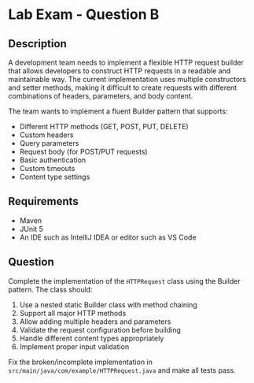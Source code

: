 # Lab Exam - Question B

## Description

A development team needs to implement a flexible HTTP request builder that allows developers to construct HTTP requests 
in a readable and maintainable way. The current implementation uses multiple constructors and setter methods, making it 
difficult to create requests with different combinations of headers, parameters, and body content.

The team wants to implement a fluent Builder pattern that supports:
- Different HTTP methods (GET, POST, PUT, DELETE)
- Custom headers
- Query parameters
- Request body (for POST/PUT requests)
- Basic authentication
- Custom timeouts
- Content type settings

## Requirements
- Maven
- JUnit 5
- An IDE such as IntelliJ IDEA or editor such as VS Code

## Question
Complete the implementation of the `HTTPRequest` class using the Builder pattern. The class should:
1. Use a nested static Builder class with method chaining
2. Support all major HTTP methods
3. Allow adding multiple headers and parameters
4. Validate the request configuration before building
5. Handle different content types appropriately
6. Implement proper input validation

Fix the broken/incomplete implementation in `src/main/java/com/example/HTTPRequest.java` and make all tests pass.
